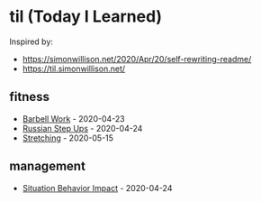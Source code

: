 # til (Today I Learned)

Inspired by:
 - https://simonwillison.net/2020/Apr/20/self-rewriting-readme/
 - https://til.simonwillison.net/
 
 <!-- index starts -->
## fitness

* [Barbell Work](https://github.com/jasich/til/blob/master/fitness/barbell-work.md) - 2020-04-23
* [Russian Step Ups](https://github.com/jasich/til/blob/master/fitness/russian-step-ups.md) - 2020-04-24
* [Stretching](https://github.com/jasich/til/blob/master/fitness/stretching.md) - 2020-05-15

## management

* [Situation Behavior Impact](https://github.com/jasich/til/blob/master/management/situation-behavior-impact.md) - 2020-04-24
<!-- index ends -->
